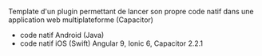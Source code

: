 Template d'un plugin permettant de lancer son propre code natif dans une application web multiplateforme (Capacitor)
- code natif Android (Java)
- code natif iOS (Swift)
Angular 9, Ionic 6, Capacitor 2.2.1
